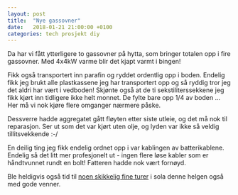 ```yaml
---
layout: post
title:  "Nye gassovner"
date:   2018-01-21 21:00:00 +0100
categories: tech prosjekt diy
---
```


Da har vi fått ytterligere to gassovner på hytta, som bringer
totalen opp i fire gassovner. Med 4x4kW varme blir det kjapt
varmt i bingen!

Fikk også transportert inn parafin og ryddet ordentlig opp i boden.
Endelig fikk jeg brukt alle plastkassene jeg har transportert opp
og så ryddig tror jeg det aldri har vært i vedboden! Skjønte også 
at de ti sekstiliterssekkene jeg fikk kjørt inn tidligere ikke helt
monnet. De fylte bare opp 1/4 av boden ... Her må vi nok kjøre flere
omganger nærmere påske.

Dessverre hadde aggregatet gått fløyten etter siste utleie, og
det må nok til reparasjon. Ser ut som det var kjørt uten olje,
og lyden var ikke så veldig tillitsvekkende :-/

En deilig ting jeg fikk endelig ordnet opp i var kablingen av
batterikablene. Endelig så det litt mer profesjonelt ut - ingen
flere løse kabler som er håndtvunnet rundt en bolt! Fatteren 
hadde nok vært fornøyd.

Ble heldigvis også tid til [noen skikkelig fine turer](https://www.instagram.com/p/BeUztGNAeSA)
i sola denne helgen også med gode venner.
